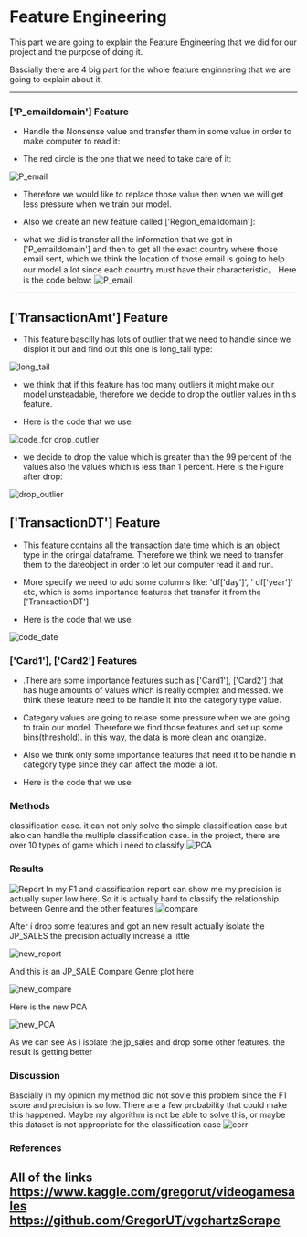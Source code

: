 # Feature Engineering 
  This part we are going to explain the Feature Engineering that we did for our project and the purpose of doing it.
  
Bascially there are 4 big part for the whole feature enginnering that we are going to explain about it.
  

-----

### ['P_emaildomain'] Feature 
- Handle the Nonsense value and transfer them in some value in order to make computer to read it:

- The red circle is the one that we need to take care of it:

![P_email](https://github.com/Adouken133/final_project/blob/master/FIGURE/unique_of_email.png)

- Therefore we would like to replace those value then when we will get less pressure when we train our model.

- Also we create an new feature called ['Region_emaildomain']:

- what we did is transfer all the information that we got in ['P_emaildomain'] and then to get all the exact country where those email    sent, which we think the location of those email is going to help our model a lot since each country must have their characteristic。 Here is the code below: ![P_email](https://github.com/Adouken133/final_project/blob/master/FIGURE/email_code.png)


-----

## ['TransactionAmt'] Feature

- This feature bascilly has lots of outlier that we need to handle since we displot it out and find out this one is long_tail type: 

![long_tail](https://github.com/Adouken133/final_project/blob/master/FIGURE/long_amt.png)

- we think that if this feature has too many outliers it might make our model unsteadable, therefore we decide to drop the outlier values in this feature. 

- Here is the code that we use:

![code_for drop_outlier](https://github.com/Adouken133/final_project/blob/master/FIGURE/code_for_drop_outlier.png)

- we decide to drop the value which is greater than the 99 percent of the values also the values which is less than 1 percent. Here is the Figure after drop: 

![drop_outlier](https://github.com/Adouken133/final_project/blob/master/FIGURE/drop_outlier.png)



## ['TransactionDT'] Feature

- This feature contains all the transaction date time which is an object type in the oringal dataframe. Therefore we think we need to transfer them to the dateobject in order to let our computer read it and run.

- More specify we need to add some columns like: 'df['day']', ' df['year']' etc, which is some importance features that transfer it from the ['TransactionDT'].

- Here is the code that we use:

![code_date](https://github.com/Adouken133/final_project/blob/master/FIGURE/code_date_transfer.png)


### ['Card1'], ['Card2'] Features

- .There are some importance features such as ['Card1'], ['Card2'] that has huge amounts of values which is really complex and messed. we think these feature need to be handle it into the category type value. 

- Category values are going to relase some pressure when we are going to train our model. Therefore we find those features and set up some bins(threshold). in this way, the data is more clean and orangize. 

- Also we think only some importance features that need it to be handle in category type since they can affect the model a lot.

- Here is the code that we use:



### Methods

classification case.
it can not only solve the simple classification case but also can handle the multiple classification case.
in the project, there are over 10 types of game which i need to classify
![PCA](https://github.com/Adouken133/final_project/blob/master/FIGURE/PCA.png)



### Results
![Report](https://github.com/Adouken133/final_project/blob/master/FIGURE/Report.png)
In my F1 and classification report can show me my precision is actually super low here. So it is actually hard to classify the relationship between Genre and the other features
![compare](https://github.com/Adouken133/final_project/blob/master/FIGURE/Comparsion_image.png)

After i drop some features and got an new result actually isolate the JP_SALES the precision actually increase a little 

![new_report](https://github.com/Adouken133/final_project/blob/master/FIGURE/new_report.png) 

And this is an JP_SALE Compare Genre plot here 

![new_compare](https://github.com/Adouken133/final_project/blob/master/FIGURE/NEW_COMPARE.png)

Here is the new PCA 

![new_PCA](https://github.com/Adouken133/final_project/blob/master/FIGURE/PCA_AFTER_NEW_EXPLOATION.png)

As we can see As i isolate the jp_sales and drop some other features. the result is getting better 




### Discussion
Bascially in my opinion my method did not sovle this problem since the F1 score and precision is so low. There are a few probability that could make this happened. Maybe my algorithm is not be able to solve this, or maybe this dataset is not appropriate for the classification case
![corr](https://github.com/Adouken133/final_project/blob/master/FIGURE/corr.png)

### References
All of the links
https://www.kaggle.com/gregorut/videogamesales
https://github.com/GregorUT/vgchartzScrape
-------
